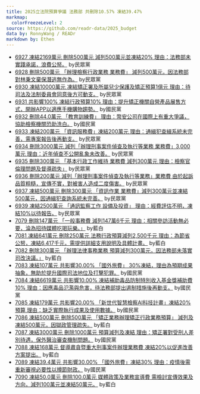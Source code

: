 ```yaml
---
title: 2025立法院預算爭議 法務部 共刪除10.57% 凍結39.47%
markmap:
  colorFreezeLevel: 2
source: https://github.com/readr-data/2025_budget
data by: RonnyWang / READr
markdown by: Ethen
---
```

- [6927 凍結2169萬元 刪除500萬元 減列500萬元並凍結20% 理由：法務部未實踐承諾，浪費公帑。](https://ppg.ly.gov.tw/ppg/sittings/2025011544/details?meetingDate=114/01/20&meetingTime=&departmentCode=null) by民眾黨
- [6928 刪除500萬元 「辦理檢察行政業務 業務費」 減列500萬元，因法務部對林秉文棄保潛逃無作為。](https://ppg.ly.gov.tw/ppg/sittings/2025011544/details?meetingDate=114/01/20&meetingTime=&departmentCode=null) by民眾黨
- [6930 凍結10000萬元 凍結矯正署及所屬兒少保護及矯正預算1億元 理由：待司法及法制委員會同意後方可動支。](https://ppg.ly.gov.tw/ppg/sittings/2025011544/details?meetingDate=114/01/20&meetingTime=&departmentCode=null) by民眾黨
- [6931 共影響100% 凍結行政預算10% 理由：提升矯正機關自營產品展售方式，開辦APP以適應手機購物趨勢。](https://ppg.ly.gov.tw/ppg/sittings/2025011544/details?meetingDate=114/01/20&meetingTime=&departmentCode=null) by國民黨
- [6932 刪除44.0萬元 「教育訓練費」 理由：幣安公司在國際上有重大爭議，協助檢察機關恐助洗白。](https://ppg.ly.gov.tw/ppg/sittings/2025011544/details?meetingDate=114/01/20&meetingTime=&departmentCode=null) by國民黨
- [6933 凍結200萬元 「資訊服務費」凍結200萬元 理由：通緝犯查緝系統未完善，需專案報告後再動支。](https://ppg.ly.gov.tw/ppg/sittings/2025011544/details?meetingDate=114/01/20&meetingTime=&departmentCode=null) by民眾黨
- [6934 刪除3000萬元 減列「辦理刑事案件偵查及執行等業務 業務費」3,000萬元 理由：近年偵查不公開亂象未改善。](https://ppg.ly.gov.tw/ppg/sittings/2025011544/details?meetingDate=114/01/20&meetingTime=&departmentCode=null) by民眾黨
- [6935 刪除300萬元 「基本行政工作維持 業務費 減列300萬元 理由：檢察官倫理問題及督導疏失」](https://ppg.ly.gov.tw/ppg/sittings/2025011544/details?meetingDate=114/01/20&meetingTime=&departmentCode=null) by民眾黨
- [6936 刪除200萬元 減列「辦理刑事案件偵查及執行等業務」業務費 由於起訴品質粗糙，宣傳不實，對被害人造成二度傷害。](https://ppg.ly.gov.tw/ppg/sittings/2025011544/details?meetingDate=114/01/20&meetingTime=&departmentCode=null) by民眾黨
- [6937 凍結500萬元 刪除300萬元 「資訊作業 業務費」減列300萬元並凍結500萬元，因通緝犯查詢系統未完善。](https://ppg.ly.gov.tw/ppg/sittings/2025011544/details?meetingDate=114/01/20&meetingTime=&departmentCode=null) by民眾黨
- [6939 凍結2500萬元 「通訊監察工作 設備及投資」 理由：經費評估不明，凍結10%以待報告。](https://ppg.ly.gov.tw/ppg/sittings/2025011544/details?meetingDate=114/01/20&meetingTime=&departmentCode=null) by民眾黨
- [7079 刪除147萬元 「一般事務費 減列147萬6千元 理由：相關參訪活動無必要，淪為招待媒體吃喝玩樂。」](https://ppg.ly.gov.tw/ppg/sittings/2025010396/details?meetingDate=114/01/09&meetingTime=09:00-17:30&departmentCode=null) by藍白
- [7081 凍結641萬元 刪除250萬元 法務行政預算減列2,500千元 理由：為節省公帑，凍結6,417千元，需提供詳細支用說明及具體計畫。](https://ppg.ly.gov.tw/ppg/sittings/2025010396/details?meetingDate=114/01/09&meetingTime=09:00-17:30&departmentCode=null) by藍白
- [7082 刪除300萬元 「辦理法律事務業務 預算減列300萬元，因法務部未落實司改決議。」](https://ppg.ly.gov.tw/ppg/sittings/2025010396/details?meetingDate=114/01/09&meetingTime=09:00-17:30&departmentCode=null) by藍白
- [7083 凍結107萬元 共影響30.00% 「國外旅費」 30%凍結，理由為預期成果抽象，無助於提升國際司法地位及打擊犯罪。](https://ppg.ly.gov.tw/ppg/sittings/2025010396/details?meetingDate=114/01/09&meetingTime=09:00-17:30&departmentCode=null) by國民黨
- [7084 凍結6619萬元 共影響10.00% 凍結補助毒品防制特別收入基金獎補助費10% 理由：因應毒品氾濫與危害，待法務部提出遏制措施後再動支。](https://ppg.ly.gov.tw/ppg/sittings/2025010396/details?meetingDate=114/01/09&meetingTime=09:00-17:30&departmentCode=null) by國民黨
- [7085 凍結179萬元 共影響20.00% 「新世代智慧檢察AI科技計畫」凍結20%預算 理由：缺乏實際執行成果及使用數據。](https://ppg.ly.gov.tw/ppg/sittings/2025010396/details?meetingDate=114/01/09&meetingTime=09:00-17:30&departmentCode=null) by國民黨
- [7086 凍結500萬元 刪除500萬元 「矯正業務辦理矯正行政業務預算」 減列及凍結500萬元，因獄政管理疏失。](https://ppg.ly.gov.tw/ppg/sittings/2025010396/details?meetingDate=114/01/09&meetingTime=09:00-17:30&departmentCode=null) by藍白
- [7087 凍結3000萬元 刪除1000萬元 預算減列及凍結 理由：矯正署對受刑人差別待遇，保外醫治審查機制問題。](https://ppg.ly.gov.tw/ppg/sittings/2025010396/details?meetingDate=114/01/09&meetingTime=09:00-17:30&departmentCode=null) by國民黨
- [7088 凍結168萬元 督導肅貪暨重大刑事案件辦理業務費 凍結20%以促進改善方案提出。](https://ppg.ly.gov.tw/ppg/sittings/2025010396/details?meetingDate=114/01/09&meetingTime=09:00-17:30&departmentCode=null) by藍白
- [7089 凍結39.4萬元 共影響30.00% 「國外旅費」凍結30% 理由：疫情後需重新審視必要性以撙節財政。](https://ppg.ly.gov.tw/ppg/sittings/2025010396/details?meetingDate=114/01/09&meetingTime=09:00-17:30&departmentCode=null) by國民黨
- [7090 凍結50.0萬元 刪除100.0萬元 媒體政策及業務宣導費 需檢討宣傳效果及方向，減列100萬元並凍結50萬元。](https://ppg.ly.gov.tw/ppg/sittings/2025010396/details?meetingDate=114/01/09&meetingTime=09:00-17:30&departmentCode=null) by藍白
